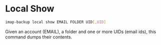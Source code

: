 # Local Show

```sh
imap-backup local show EMAIL FOLDER UID[,UID]
```

Given an account (EMAIL), a folder and one or more UIDs (email ids),
this command dumps their contents.

